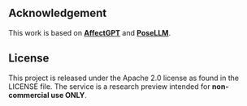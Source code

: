 ## Acknowledgement
This work is based on [**AffectGPT**](https://github.com/zeroQiaoba/AffectGPT) and [**PoseLLM**](https://github.com/Ody-trek/PoseLLM).

## License

This project is released under the Apache 2.0 license as found in the LICENSE file. The service is a research preview intended for **non-commercial use ONLY**.
